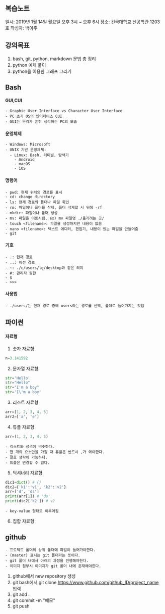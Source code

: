 ## 복습노트

일시: 2019년 1월 14일 월요일 오후 3시 ~ 오후 6시
장소: 건국대학교 신공학관 1203호
작성자: 백이주

## 강의목표

1. bash, git, python, markdown 문법 총 정리
2. python 예제 풀이
3. python을 이용한 그래프 그리기


## Bash

#### GUI,CUI
    - Graphic User Interface vs Character User Interface
    - PC 초기 OS의 인터페이스 CUI
    - GUI는 우리가 흔히 생각하는 PC의 모습

#### 운영체제 
    - Windows: Microsoft
    - UNIX 기반 운영체체: 
      - Linux: Bash, 터미널, 탐색기 
        - Android
        - macOS
        - iOS

####  명령어
    - pwd: 현재 위치의 경로를 표시
    - cd: change directory
    - ls: 현재 경로의 폴더나 파일 확인
    - rm: 파일이나 폴더를 삭제, 폴더 삭제할 시 뒤에 -rf
    - mkdir: 파일이나 폴더 생성
    - mv: 파일을 이동시킴, ex) mv 파일명 ./옮기려는 곳/
    - touch <filename>: 파일을 생성하지만 내용이 없음
    - nano <filename>: 텍스트 에디터, 편집기, 내용이 있는 파일을 만들어줌
    - git

#### 기호
    - .: 현재 경로
    - ..: 이전 경로
    - ~: ./c/users/lg/desktop과 같은 의미
    - #: 관리자 권한
    - $
    - >>>

#### 사용법
    - ./users/는 현재 경로 중에 users라는 경로를 선택, 폴더로 들어가지는 것임


## 파이썬

#### 자료형

1. 숫자 자료형

```python
n=3.141592
```

2. 문자열 자료형
   
```python
str='Hello'
str="Hello"
str="I'm a boy"
str='I\'m a boy'
```

3. 리스트 자료형
   
```python
arr=[1, 2, 3, 4, 5]
arr2=['a', 'e']
```

4. 튜플 자료형
   
```python
arr=(1, 2, 3, 4, 5)
```
    - 리스트와 성격이 비슷하다.
    - 한 개의 요소만을 가질 때 튜플은 반드시 ,가 와야한다.
    - 괄호 생략이 가능하다.
    - 튜플은 변경할 수 없다.
  
5. 딕셔너리 자료형
    
```python
dic1=dict() # {}
dic2={'k1':'v1', 'k2':'v2'}
arr=['d', 'ds']
print(arr[1]) # 'ds'
print(dic2['k2']) # v2
```
    - key-value 형태로 이루어짐

6. 집합 자료형
  

## github

    - 프로젝트 폴더의 상위 폴더에 파일이 들어가야한다.
    - (master) 표시는 git 폴더라는 뜻이다.
    - git 폴더 내에서 아래의 과정을 진행해야한다.
    - 이미지 첨부시 이미지가 git 폴더 내에 존재해야한다.
  
1. github에서 new repository 생성
2. git bash에서 git clone https://www.github.com/github_ID/project_name 입력
3. git add .
4. git commit -m "메모"
5. git push


